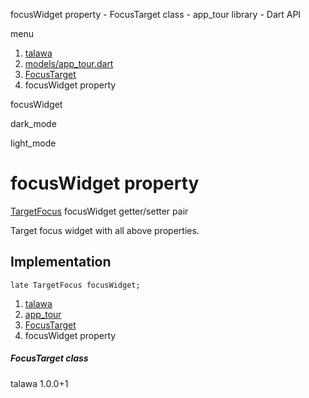 




focusWidget property - FocusTarget class - app\_tour library - Dart API







menu

1. [talawa](../../index.html)
2. [models/app\_tour.dart](../../models_app_tour/models_app_tour-library.html)
3. [FocusTarget](../../models_app_tour/FocusTarget-class.html)
4. focusWidget property

focusWidget


dark\_mode

light\_mode




# focusWidget property


[TargetFocus](https://pub.dev/documentation/tutorial_coach_mark/1.2.12/tutorial_coach_mark/TargetFocus-class.html)
focusWidget
getter/setter pair

Target focus widget with all above properties.


## Implementation

```
late TargetFocus focusWidget;
```

 


1. [talawa](../../index.html)
2. [app\_tour](../../models_app_tour/models_app_tour-library.html)
3. [FocusTarget](../../models_app_tour/FocusTarget-class.html)
4. focusWidget property

##### FocusTarget class





talawa
1.0.0+1






